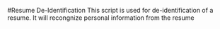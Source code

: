#Resume De-Identification
This script is used for de-identification of a resume.
It will recongnize personal information from the resume 
